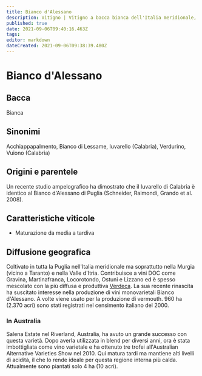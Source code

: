 ```yaml
---
title: Bianco d'Alessano
description: Vitigno | Vitigno a bacca bianca dell'Italia meridionale, spesso utilizzato in blend con la Verdeca. Gode di un certo successo anche in Australia.
published: true
date: 2021-09-06T09:40:16.463Z
tags: 
editor: markdown
dateCreated: 2021-09-06T09:38:39.480Z
---
```


# Bianco d'Alessano

## Bacca
Bianca

## Sinonimi
Acchiappapalmento, Bianco di Lessame, Iuvarello (Calabria), Verdurino, Vuiono (Calabria)

## Origini e parentele
Un recente studio ampelografico ha dimostrato che il Iuvarello di Calabria è identico al Bianco d'Alessano di Puglia (Schneider, Raimondi, Grando et al. 2008).

## Caratteristiche viticole

- Maturazione da media a tardiva

## Diffusione geografica

Coltivato in tutta la Puglia nell'Italia meridionale ma soprattutto nella Murgia (vicino a Taranto) e nella Valle d'Itria. Contribuisce a vini DOC come Gravina, Martinafranca, Locorotondo, Ostuni e Lizzano ed è spesso mescolato con la più diffusa e produttiva [Verdeca](/vitigni/bacca-bianca/verdeca). La sua recente rinascita ha suscitato interesse nella produzione di vini monovarietali Bianco d'Alessano. A volte viene usato per la produzione di vermouth. 960 ha (2.370 acri) sono stati registrati nel censimento italiano del 2000.

### In Australia

Salena Estate nel Riverland, Australia, ha avuto un grande successo con questa varietà. Dopo averla utilizzata in blend per diversi anni, ora è stata imbottigliata come vino varietale e ha ottenuto tre trofei all'Australian Alternative Varieties Show nel 2010. Qui matura tardi ma mantiene alti livelli di acidità, il che lo rende ideale per questa regione interna più calda. Attualmente sono piantati solo 4 ha (10 acri).


